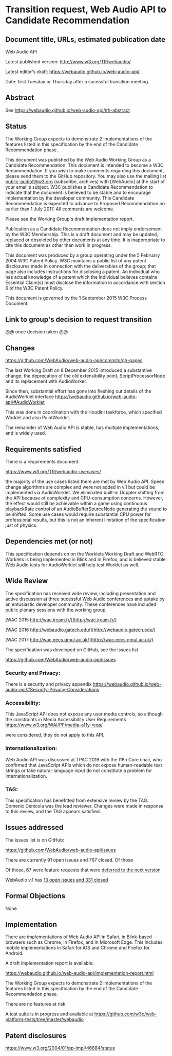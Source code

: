# Transition request, Web Audio API to Candidate Recommendation

## Document title, URLs, estimated publication date

Web Audio API

Latest published version:
   http://www.w3.org/TR/webaudio/
   
Latest editor's draft:
   https://webaudio.github.io/web-audio-api/
   
Date:
  first Tuesday or Thursday after a sucessful transition meeting

## Abstract

See https://webaudio.github.io/web-audio-api/#h-abstract

## Status

The Working Group expects to demonstrate 2 implementations of the
features listed in this specification by the end of the Candidate
Recommendation phase.

This document was published by the Web Audio Working Group as a
Candidate Recommendation. This document is intended to become a W3C
Recommendation. If you wish to make comments regarding this document,
please send them to the GitHub repository. You may also use the mailing
list public-audiof@w3.org (subscribe, archives) with [WebAudio] 
at the start of your email's subject. W3C publishes a
Candidate Recommendation to indicate that the document is believed 
to be  stable and to encourage implementation by the developer community. 
This Candidate Recommendation is expected to advance to Proposed
Recommendation no earlier than 1 July 2017. All comments are welcome.

Please see the Working Group's draft implementation report.

Publication as a Candidate Recommendation does not imply endorsement by
the W3C Membership. This is a draft document and may be updated,
replaced or obsoleted by other documents at any time. It is
inappropriate to cite this document as other than work in progress.

This document was produced by a group operating under the 5 February
2004 W3C Patent Policy. W3C maintains a public list of any patent
disclosures made in connection with the deliverables of the group; that
page also includes instructions for disclosing a patent. An individual
who has actual knowledge of a patent which the individual believes
contains Essential Claim(s) must disclose the information in accordance
with section 6 of the W3C Patent Policy.

This document is governed by the 1 September 2015 W3C Process Document.

## Link to group's decision to request transition

@@ once decision taken @@

## Changes

https://github.com/WebAudio/web-audio-api/commits/gh-pages

The last Working Draft on 8 December 2015 introduced a substantive 
change: the deprecation of the old extensibility point, ScriptProcessorNode and its replacement 
with AudioWorker.

Since then, substantial effort has gone into fleshing out details of the AudioWorklet interface
https://webaudio.github.io/web-audio-api/#AudioWorklet

This was done in coordination with the Houdini taskforce, which specified Worklet and also PaintWorklet.

The remainder of Web Audio API is stable, has multiple implementations, and is widely used.

## Requirements satisfied
There is a requirements document

https://www.w3.org/TR/webaudio-usecases/

the majority of the use cases listed there are met by Web Audio API. Speed change algorithms are complex and were not added in v.1 but could be implemented via AudioWorklet. We eliminated built-in Doppler shifting from the API because of complexity and CPU-consumption concerns. However, the effect would still be achievable within a game using continuous playbackRate control of an AudioBufferSourceNode generating the sound to be shifted. Some use cases would require substantial CPU power for professional results, but this is not an inherent limitation of the specification just of physics.

## Dependencies met (or not)

This specification depends on on the Worklets Working Draft and WebRTC. 
Worklets is being implemented in Blink and in Firefox, and is believed stable. 
Web Audio tests for AudioWorklet will help test Worklet as well.

## Wide Review

The specification has received wide review, including presentation and active discussion 
at three sucessful Web Audio conferences and uptake by an entusiastic developer community. 
These conferences have included public plenary sessions with the working group. 

[WAC 2015 http://wac.ircam.fr/](http://wac.ircam.fr/)

[WAC 2016 http://webaudio.gatech.edu/](http://webaudio.gatech.edu/)

[WAC 2017 http://wac.eecs.qmul.ac.uk/](http://wac.eecs.qmul.ac.uk/)



The specification was developed on GitHub, see the issues list

https://github.com/WebAudio/web-audio-api/issues


### Security and Privacy:

There is a security and privacy appendix
  https://webaudio.github.io/web-audio-api/#Security-Privacy-Considerations
  
### Accessibility:

This JavaScript API does not expose any user media controls, so although the constraints in Media Accessibility User Requirements
https://www.w3.org/WAI/PF/media-a11y-reqs/

were considered, they do not apply to this API.

### Internationalization:

Web Audio API was discussed at TPAC 2016 with the I18n Core chair, who confirmed that JavaScript APIs 
which do not expose human-readable text strings or take natural-language input do not constitute 
a problem for Internationalization.

### TAG:

This specification has benefitted from extensive review by the TAG. Domenic Denicola was the lead 
reviewer. Changes were made in response to this review, and the TAG appears satisfied.

## Issues addressed

The issues list is on GitHub:

https://github.com/WebAudio/web-audio-api/issues

There are currently 91 open issues and 767 closed. Of those

Of those, 67 were feature requests that were [deferred to the next version](https://github.com/WebAudio/web-audio-api/milestone/2)

WebAudio v.1 has [13 open issues and 331 closed](https://github.com/WebAudio/web-audio-api/milestone/1)

## Formal Objections

None

## Implementation

There are implementations of Web Audio API in Safari, in Blink-based browsers such as Chrome, in 
Firefox, and in Microsoft Edge. This includes mobile implementations in Safari for iOS and 
Chrome and Firefox for Android.

A draft implementation report is available:

https://webaudio.github.io/web-audio-api/implementation-report.html

The Working Group expects to demonstrate 2 implementations of the
features listed in this specification by the end of the Candidate
Recommendation phase.

There are no features at risk.

A test suite is in progress and available at
 https://github.com/w3c/web-platform-tests/tree/master/webaudio


## Patent disclosures

https://www.w3.org/2004/01/pp-impl/46884/status

